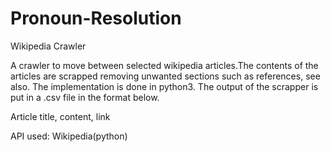 # Pronoun-Resolution

Wikipedia Crawler

A crawler to move between selected wikipedia articles.The contents of the articles are scrapped removing unwanted sections such as references, see also. 
The implementation is done in python3. The output of the scrapper is put in a .csv file in the format below.

Article title, content, link

API used: Wikipedia(python)
